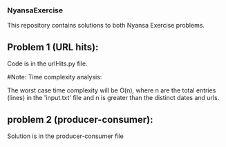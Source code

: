 ### NyansaExercise
This repository contains solutions to both Nyansa Exercise problems.

## Problem 1 (URL hits):
Code is in the urlHits.py file.

#Note:
Time complexity analysis:
  
The worst case time complexity will be O(n), where n are the total entries (lines) 
in the 'input.txt' file and n is greater than the distinct dates and urls.


## problem 2 (producer-consumer):
Solution is in the producer-consumer file
